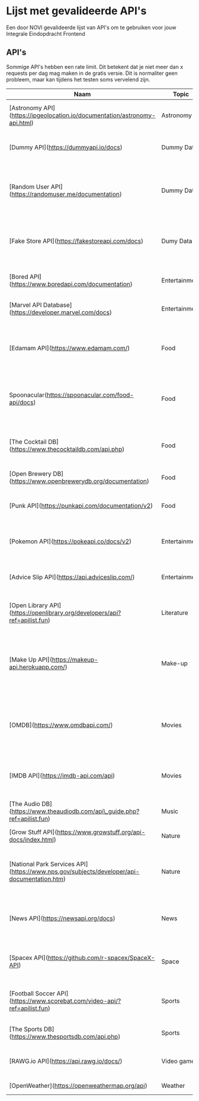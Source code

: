 # Lijst met gevalideerde API's
Een door NOVI gevalideerde lijst van API's om te gebruiken voor jouw Integrale Eindopdracht Frontend

## API's
Sommige API's hebben een rate limit. Dit betekent dat je niet meer dan x requests per dag mag maken in de gratis versie. Dit is normaliter geen probleem, maar kan tijdens het testen soms vervelend zijn.

| Naam                                                                                         | Topic         | Description                                                                                                                  | Comments                                                                                |
| -------------------------------------------------------------------------------------------- | ------------- | ---------------------------------------------------------------------------------------------------------------------------- | --------------------------------------------------------------------------------------- |
| \[Astronomy API\](https://ipgeolocation.io/documentation/astronomy-api.html)                 | Astronomy     | Haalt astrologische gegevens op over de maan en de zon op basis van een locatie                                              |                                                                                         |
| \[Dummy API\](https://dummyapi.io/docs)                                                      | Dummy Data    | Haalt gegevens op over gebruikers, blogposts en comments. Hier kun je dus een nep-blog mee maken                             |                                                                                         |
| \[Random User API\](https://randomuser.me/documentation)                                     | Dummy Data    | Haalt random nepaccounts op (denk aan email, username, afbeelding, geslacht, woonplaats, etc.)                               | Let op: vereist het meesturen van de app-id bij ieder request                           |
| \[Fake Store API\](https://fakestoreapi.com/docs)                                            | Dumy Data     | Nepdata over producten in een webshop. Je kunt producten en categorieen ophalen, maar ook producten verwijderen of toevoegen |                                                                                         |
| \[Bored API\](https://www.boredapi.com/documentation)                                        | Entertainment | Haalt willekeurige activiteiten op om te doen, op basis van aantal personen, type of prijs                                   |                                                                                         |
| \[Marvel API Database\](https://developer.marvel.com/docs)                                   | Entertainment | Haalt Marvelinformatie op, zoals o.a. series, verhalen en karakters                                                          |                                                                                         |
| \[Edamam API\](https://www.edamam.com/)                                                      | Food          | Haalt informatie op op basis van recepten, ingredienten en nutrienten                                                        | Let op: endpoints zijn alleen toegankelijk wanneer je de API key meestuurt              |
| Spoonacular(https://spoonacular.com/food-api/docs)                                           | Food          | Haalt zeer uitgebreide informatie op over recepten, producten, ingredienten, etc.                                            | Rate limit van 150 requests per dag (dit is aan de lage kant)                           |
| \[The Cocktail DB\](https://www.thecocktaildb.com/api.php)                                   | Food          | Haalt cocktailnamen, recepten en ingredienten op                                                                             | Let op: endpoints werken alleen als je er "https://" voor zet                           |
| \[Open Brewery DB\](https://www.openbrewerydb.org/documentation)                             | Food          | Maakt bierbrouwerijen in Amerika doorzoekbaar                                                                                |                                                                                         |
| \[Punk API\](https://punkapi.com/documentation/v2)                                           | Food          | Haalt bierinformatie van BrewDog op (denk aan ingredienten, type, beschrijving en foodpairings)                              |                                                                                         |
| \[Pokemon API\](https://pokeapi.co/docs/v2)                                                  | Entertainment | Geeft data over alle PokéMon terug, waaronder alle abilities, moves, uiterlijk, etc.                                         |                                                                                         |
| \[Advice Slip API\](https://api.adviceslip.com/)                                             | Entertainment | Geeft generiek tegeltjes-advies terug, zoals "No one knows anyone else in the way you do."                                   | Let op: deze API verschaft heel weinig data                                             |
| \[Open Library API\](https://openlibrary.org/developers/api?ref=apilist.fun)                 | Literature    | Haalt literatuurinformatie op op basis van boeknamen, auteur of onderwerp                                                    |                                                                                         |
| \[Make Up API\](https://makeup-api.herokuapp.com/)                                           | Make-up       | Haalt informatie op over make up merken en hun producten                                                                     | Let op: bij het eerste request naar deze API kan de response even op zich laten wachten |
| \[OMDB\](https://www.omdbapi.com/)                                                           | Movies        | Haalt filminformatie op op basis van filmtitel (beschrijving, genre, rating, etc.)                                           | Deze API bevat minder data dan IMDB, maar heeft geen rate limit!                        |
| \[IMDB API\](https://imdb-api.com/api)                                                       | Movies        | Doet hetzelfde als OMDB, alleen met meer mogelijkheden                                                                       | Rate limit van 100 requests per dag (dit is aan de lage kant)                           |
| \[The Audio DB\](https://www.theaudiodb.com/api\_guide.php?ref=apilist.fun)                  | Music         | Haalt gegevens op over artiesten, nummers, discografie, etc.                                                                 |                                                                                         |
| \[Grow Stuff API\](https://www.growstuff.org/api-docs/index.html)                            | Nature        | Haalt data op over plantzaadjes (wanneer zaaien, oogsten, etc.)                                                              |                                                                                         |
| \[National Park Services API\](https://www.nps.gov/subjects/developer/api-documentation.htm) | Nature        | Haalt informatie over Nationale parken op in Amerika. Denk aan faciliteiten, parknamen, events en kampeergebieden            |                                                                                         |
| \[News API\](https://newsapi.org/docs)                                                       | News          | Haalt gewone en "breaking" nieuwsartikelen op, op basis van advanced search                                                  | Rate limit van 100 requests per dag (dit is aan de lage kant)                           |
| \[Spacex API\](https://github.com/r-spacex/SpaceX-API)                                       | Space         | Haalt lanceer-, raket-, kern-, capsule-, starlink-, lanceerplatform- en landingsplatformgegevens op                          |                                                                                         |
| \[Football Soccer API\](https://www.scorebat.com/video-api/?ref=apilist.fun)                 | Sports        | Haalt video's op van wedstrijden tussen specifieke voetbalteams                                                              | Let op: deze API verschaft heel weinig data                                             |
| \[The Sports DB\](https://www.thesportsdb.com/api.php)                                       | Sports        | Haalt algemene sportinformatie op, zoals teams, events en spelers                                                            |                                                                                         |
| \[RAWG.io API\](https://api.rawg.io/docs/)                                                   | Video games   | Haalt videogame informatie op, zoals genres, gamenamen en ontwikkelaars                                                      |                                                                                         |
| \[OpenWeather\](https://openweathermap.org/api)                                              | Weather       | Haalt weersvoorspellingen op                                                                                                 |                                                                                         |
